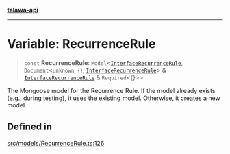 [**talawa-api**](../../../README.md)

***

# Variable: RecurrenceRule

> `const` **RecurrenceRule**: `Model`\<[`InterfaceRecurrenceRule`](../interfaces/InterfaceRecurrenceRule.md), `Document`\<`unknown`, \{\}, [`InterfaceRecurrenceRule`](../interfaces/InterfaceRecurrenceRule.md)\> & [`InterfaceRecurrenceRule`](../interfaces/InterfaceRecurrenceRule.md) & `Required`\<\{\}\>\>

The Mongoose model for the Recurrence Rule.
If the model already exists (e.g., during testing), it uses the existing model.
Otherwise, it creates a new model.

## Defined in

[src/models/RecurrenceRule.ts:126](https://github.com/Suyash878/talawa-api/blob/e4413cec641a837926071678fed3c7f67234e31e/src/models/RecurrenceRule.ts#L126)
